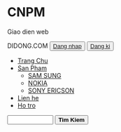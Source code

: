 CNPM
====

Giao dien web

<html>
  <head>
		<title>
			DIDONG.COM
		</title>
		<link rel="stylesheet" type="text/css" href="CSS/header.css"/>
		<script language="JavaScript" src="JS/banhang.js"></script>
	</head>
	<body onLoad="slideShow()">
		<div id="header">
			<div id="logo">
				<span>DIDONG.COM</span>
				<button><a href="login.php">Dang nhap</a></button>
				<button><a href="register.php">Dang ki</a></button>
			</div>
			<div >
				<div class="menu">
					<ul>
						<li><a href="ghep.php"> Trang Chu</a></li>
						<li><a href="#">San Pham</a>
							<ul>
								<li><a href="#">SAM SUNG</a></li>
								<li><a href="#">NOKIA</a></li>
								<li><a href="#">SONY ERICSON</a></li>
							</ul>
						</li>
						<li><a href="#">Lien he</a></li>
						<li><a href="#">Ho tro</a></li>
					</ul>
				<div>
				<div class="timkiem">
					<input type="text" size="10px"/>
					<button type="submit" value="submit"><b>Tim Kiem</b></button>
				</div>	
			</div>
		</div>
	</body>
</html>
